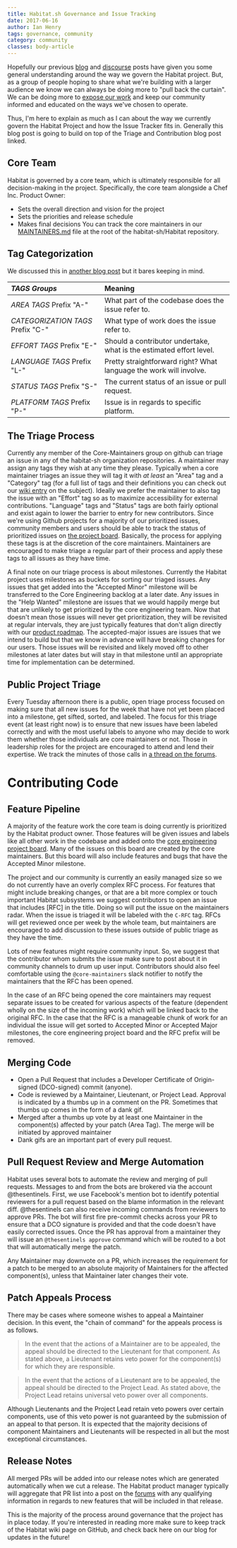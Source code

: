 ```yaml
---
title: Habitat.sh Governance and Issue Tracking
date: 2017-06-16
author: Ian Henry
tags: governance, community
category: community
classes: body-article
---
```

Hopefully our previous [blog](/blog/2017/06/Triage-and-Contributions/) and [discourse](https://forums.habitat.sh/t/habitat-community-triage/287) posts have given you some general understanding around the way we govern the Habitat project. But, as a group of people hoping to share what we're building with a larger audience we know we can always be doing more to "pull back the curtain". We can be doing more to [expose our work](https://ext.prodpad.com/ext/roadmap/d2938aed0d0ad1dd62669583e108357efd53b3a6) and keep our community informed and educated on the ways we've chosen to operate.

Thus, I'm here to explain as much as I can about the way we currently govern the Habitat Project and how the Issue Tracker fits in. Generally this blog post is going to build on top of the Triage and Contribution blog post linked.

## Core Team
Habitat is governed by a core team, which is ultimately responsible for all decision-making in the project. Specifically, the core team alongside a Chef Inc. Product Owner:

* Sets the overall direction and vision for the project
* Sets the priorities and release schedule
* Makes final decisions
You can track the core maintainers in our [MAINTAINERS.md](https://github.com/habitat-sh/habitat/blob/master/MAINTAINERS.md) file at the root of the habitat-sh/Habitat repository.

## Tag Categorization
We discussed this in [another blog post](/blog/2017/06/Triage-and-Contributions/) but it bares keeping in mind.

| *TAGS Groups*                     |               Meaning                             |
|:----------------------------------|:--------------------------------------------------|
| *AREA TAGS* Prefix "A-"           | What part of the codebase does the issue refer to.|
| *CATEGORIZATION TAGS* Prefix "C-" | What type of work does the issue refer to.        |
| *EFFORT TAGS* Prefix "E-"         | Should a contributor undertake, what is the estimated effort level. |
| *LANGUAGE TAGS* Prefix "L-"       | Pretty straightforward right? What language the work will involve.  |
| *STATUS TAGS* Prefix "S-"         | The current status of an issue or pull request.   |
| *PLATFORM TAGS* Prefix "P-"       | Issue is in regards to specific platform.         |

## The Triage Process
Currently any member of the Core-Maintainers group on github can triage an issue in any of the habitat-sh organization repositories. A maintainer may assign any tags they wish at any time they please. Typically when a core maintainer triages an issue they will tag it with _at least_ an "Area" tag and a "Category" tag (for a full list of tags and their definitions you can check out our [wiki entry](https://github.com/habitat-sh/habitat/wiki/Label-Names-and-Definitions) on the subject). Ideally we prefer the maintainer to also tag the issue with an "Effort" tag so as to maximize accessibility for external contributions. "Language" tags and "Status" tags are both fairly optional and exist again to lower the barrier to entry for new contributors. Since we're using Github projects for a majority of our prioritized issues, community members and users should be able to track the status of prioritized issues on [the project board](https://github.com/habitat-sh/habitat/projects/1). Basically, the process for applying these tags is at the discretion of the core maintainers. Maintainers are encouraged to make triage a regular part of their process and apply these tags to all issues as they have time.

A final note on our triage process is about milestones. Currently the Habitat project uses milestones as buckets for sorting our triaged issues. Any issues that get added into the "Accepted Minor" milestone will be transferred to the Core Engineering backlog at a later date. Any issues in the "Help Wanted" milestone are issues that we would happily merge but that are unlikely to get prioritized by the core engineering team. Now that doesn't mean those issues will never get prioritization, they will be revisited at regular intervals, they are just typically features that don't align directly with our [product roadmap](https://ext.prodpad.com/ext/roadmap/d2938aed0d0ad1dd62669583e108357efd53b3a6). The accepted-major issues are issues that we intend to build but that we know in advance will have breaking changes for our users. Those issues will be revisited and likely moved off to other milestones at later dates but will stay in that milestone until an appropriate time for implementation can be determined.

## Public Project Triage
Every Tuesday afternoon there is a public, open triage process focused on making sure that all new issues for the week that have not yet been placed into a milestone, get sifted, sorted, and labeled. The focus for this triage event (at least right now) is to ensure that new issues have been labeled correctly and with the most useful labels to anyone who may decide to work them whether those individuals are core maintainers or not. Those in leadership roles for the project are encouraged to attend and lend their expertise. We track the minutes of those calls in [a thread on the forums](https://forums.habitat.sh/t/weekly-issue-triage).

# Contributing Code

## Feature Pipeline
A majority of the feature work the core team is doing currently is prioritized by the Habitat product owner. Those features will be given issues and labels like all other work in the codebase and added onto the [core engineering project board](https://github.com/habitat-sh/habitat/projects/1). Many of the issues on this board are created by the core maintainers. But this board will also include features and bugs that have the Accepted Minor milestone.

The project and our community is currently an easily managed size so we do not currently have an overly complex RFC process. For features that might include breaking changes, or that are a bit more complex or touch important Habitat subsystems we suggest contributors to open an issue that includes [RFC] in the title. Doing so will put the issue on the maintainers radar. When the issue is triaged it will be labeled with the `C-RFC` tag. RFCs will get reviewed once per week by the whole team, but maintainers are encouraged to add discussion to these issues outside of public triage as they have the time.

Lots of new features might require community input. So, we suggest that the contributor whom submits the issue make sure to post about it in community channels to drum up user input. Contributors should also feel comfortable using the `@core-maintainers` slack notifier to notify the maintainers that the RFC has been opened.

In the case of an RFC being opened the core maintainers may request separate issues to be created for various aspects of the feature (dependent wholly on the size of the incoming work) which will be linked back to the original RFC. In the case that the RFC is a manageable chunk of work for an individual the issue will get sorted to Accepted Minor or Accepted Major milestones, the core engineering project board and the RFC prefix will be removed.

## Merging Code
* Open a Pull Request that includes a Developer Certificate of Origin-signed (DCO-signed) commit (anyone).
* Code is reviewed by a Maintainer, Lieutenant, or Project Lead. Approval is indicated by a thumbs up in a comment on the PR. Sometimes that thumbs up comes in the form of a dank gif.
* Merged after a thumbs up vote by at least one Maintainer in the component(s) affected by your patch (Area Tag). The merge will be initiated by approved maintainer
* Dank gifs are an important part of every pull request.

## Pull Request Review and Merge Automation
Habitat uses several bots to automate the review and merging of pull requests. Messages to and from the bots are brokered via the account @thesentinels. First, we use Facebook's mention bot to identify potential reviewers for a pull request based on the blame information in the relevant diff. @thesentinels can also receive incoming commands from reviewers to approve PRs. The bot will first fire pre-commit checks across your PR to ensure that a DCO signature is provided and that the code doesn't have easily corrected issues. Once the PR has approval from a maintainer they will issue an `@thesentinels approve` command which will be routed to a bot that will automatically merge the patch.

Any Maintainer may downvote on a PR, which increases the requirement for a patch to be merged to an absolute majority of Maintainers for the affected component(s), unless that Maintainer later changes their vote.

## Patch Appeals Process

There may be cases where someone wishes to appeal a Maintainer decision. In this event, the "chain of command" for the appeals process is as follows.

> In the event that the actions of a Maintainer are to be appealed, the appeal should be directed to the Lieutenant for that component. As stated above, a Lieutenant retains veto power for the component(s) for which they are responsible.

> In the event that the actions of a Lieutenant are to be appealed, the appeal should be directed to the Project Lead. As stated above, the Project Lead retains universal veto power over all components.

Although Lieutenants and the Project Lead retain veto powers over certain components, use of this veto power is not guaranteed by the submission of an appeal to that person. It is expected that the majority decisions of component Maintainers and Lieutenants will be respected in all but the most exceptional circumstances.

## Release Notes
All merged PRs will be added into our release notes which are generated automatically when we cut a release. The Habitat product manager typically will aggregate that PR list into a post on the [forums](https://forums.habitat.sh/c/habitat-announcements) with any qualifying information in regards to new features that will be included in that release.


This is the majority of the process around governance that the project has in place today. If you're interested in reading more make sure to keep track of the Habitat wiki page on GitHub, and check back here on our blog for updates in the future!
